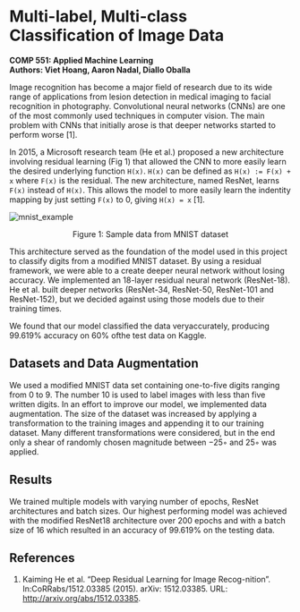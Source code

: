 # Multi-label, Multi-class Classification of Image Data
**COMP 551: Applied Machine Learning** <br />
**Authors: Viet Hoang, Aaron Nadal, Diallo Oballa**

Image recognition has become a major field of research due to its wide range of applications from lesion detection in medical imaging to facial recognition in photography. Convolutional neural networks (CNNs) are one of the most commonly used techniques in computer vision. The main problem with CNNs that initially arose is that deeper networks started to perform worse [1]. 

In 2015, a Microsoft research team (He et al.) proposed a new architecture involving residual learning (Fig 1) that allowed the CNN to more easily learn the desired underlying function `H(x)`. `H(x)` can be defined as `H(x) := F(x) + x` where `F(x)` is the residual. The new architecture, named ResNet, learns `F(x)` instead of `H(x)`. This allows the model to more easily learn the indentity mapping by just setting `F(x)` to 0, giving `H(x) = x` [1]. 

![mnist_example](https://user-images.githubusercontent.com/44730503/123496936-c0e87e80-d5f8-11eb-98cc-ef1e9fbc1afb.png)
<p align="center"> Figure 1: Sample data from MNIST dataset  </p>

This architecture served as the foundation of the model used in this project to classify digits from a modified MNIST dataset. By using a residual framework, we were able to a create deeper neural network without losing accuracy. We implemented an 18-layer residual neural network (ResNet-18). He et al. built deeper networks (ResNet-34, ResNet-50, ResNet-101 and ResNet-152), but we decided against using those models due to their training times.

We found that our model classified the data veryaccurately, producing 99.619% accuracy on 60% ofthe test data on Kaggle.

## Datasets and Data Augmentation
We used a modified MNIST data set containing one-to-five digits ranging from 0 to 9. The number 10 is used to label images with less than five written digits. In an effort to improve our model, we implemented data augmentation. The size of the dataset was increased by applying a transformation to the training images and appending it to our training dataset. Many different transformations were considered, but in the end only a shear of randomly chosen magnitude between −25◦ and 25◦ was applied.

## Results
We trained multiple models with varying number of epochs, ResNet architectures and batch sizes. Our highest performing model was achieved with the modified ResNet18 architecture over 200 epochs and with a batch size of 16 which resulted in an accuracy of 99.619% on the testing data.

## References
1. Kaiming He et al. “Deep Residual Learning for Image Recog-nition”. In:CoRRabs/1512.03385 (2015). arXiv: 1512.03385. URL: http://arxiv.org/abs/1512.03385.

